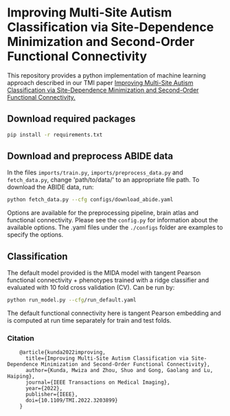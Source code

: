 # Improving Multi-Site Autism Classification via Site-Dependence Minimization and Second-Order Functional Connectivity

This repository provides a python implementation of machine learning approach described in our TMI paper [Improving Multi-Site Autism Classification via Site-Dependence Minimization and Second-Order Functional Connectivity.](https://ieeexplore.ieee.org/document/9874890)

## Download required packages

```bash
pip install -r requirements.txt
```

## Download and preprocess ABIDE data

In the files ``imports/train.py``, ``imports/preprocess_data.py`` and ``fetch_data.py``, change 'path/to/data/' to an appropriate file path.
To download the ABIDE data, run:

```bash
python fetch_data.py --cfg configs/download_abide.yaml
```

Options are available for the preprocessing pipeline, brain atlas and functional connectivity. Please see the `config.py` for information about the available options. The .yaml files under the `./configs` folder are examples to specify the options.

## Classification

The default model provided is the MIDA model with tangent Pearson functional connectivity + phenotypes trained with a ridge classifier and evaluated with 10 fold cross validation (CV). Can be run by:

```bash
python run_model.py --cfg/run_default.yaml
```

The default functional connectivity here is tangent Pearson embedding and is computed at run time separately for train and test folds.

### Citation

```lang-latex
    @article{kunda2022improving,
      title={Improving Multi-Site Autism Classification via Site-Dependence Minimization and Second-Order Functional Connectivity},
      author={Kunda, Mwiza and Zhou, Shuo and Gong, Gaolang and Lu, Haiping},
      journal={IEEE Transactions on Medical Imaging},
      year={2022},
      publisher={IEEE},
      doi={10.1109/TMI.2022.3203899}
    }
```
